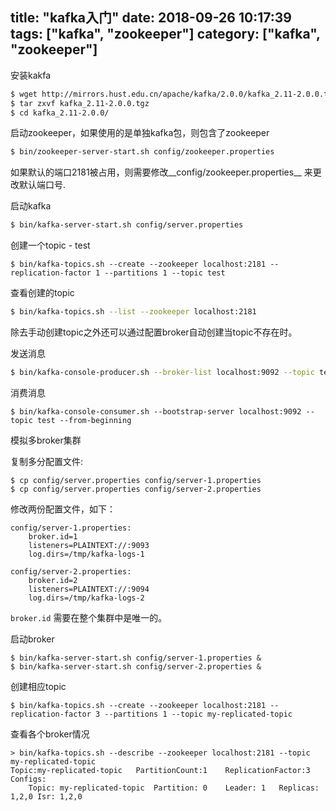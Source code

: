 title: "kafka入门"
date: 2018-09-26 10:17:39
tags: ["kafka", "zookeeper"]
category: ["kafka", "zookeeper"]
---

安装kakfa

```bash
$ wget http://mirrors.hust.edu.cn/apache/kafka/2.0.0/kafka_2.11-2.0.0.tgz
$ tar zxvf kafka_2.11-2.0.0.tgz
$ cd kafka_2.11-2.0.0/
```

启动zookeeper，如果使用的是单独kafka包，则包含了zookeeper

```bash
$ bin/zookeeper-server-start.sh config/zookeeper.properties
```

如果默认的端口2181被占用，则需要修改__config/zookeeper.properties__ 来更改默认端口号.

启动kafka

```bash
$ bin/kafka-server-start.sh config/server.properties
```

创建一个topic - test

```
$ bin/kafka-topics.sh --create --zookeeper localhost:2181 --replication-factor 1 --partitions 1 --topic test
```

查看创建的topic

```bash
$ bin/kafka-topics.sh --list --zookeeper localhost:2181
```

除去手动创建topic之外还可以通过配置broker自动创建当topic不存在时。

发送消息

```bash
$ bin/kafka-console-producer.sh --broker-list localhost:9092 --topic test
```

消费消息

```
$ bin/kafka-console-consumer.sh --bootstrap-server localhost:9092 --topic test --from-beginning
```

模拟多broker集群

复制多分配置文件:

```
$ cp config/server.properties config/server-1.properties
$ cp config/server.properties config/server-2.properties
```

修改两份配置文件，如下：

```
config/server-1.properties:
    broker.id=1
    listeners=PLAINTEXT://:9093
    log.dirs=/tmp/kafka-logs-1
 
config/server-2.properties:
    broker.id=2
    listeners=PLAINTEXT://:9094
    log.dirs=/tmp/kafka-logs-2
```

`broker.id` 需要在整个集群中是唯一的。

启动broker

```
$ bin/kafka-server-start.sh config/server-1.properties &
$ bin/kafka-server-start.sh config/server-2.properties &
```

创建相应topic

```
$ bin/kafka-topics.sh --create --zookeeper localhost:2181 --replication-factor 3 --partitions 1 --topic my-replicated-topic
```

查看各个broker情况

```
> bin/kafka-topics.sh --describe --zookeeper localhost:2181 --topic my-replicated-topic
Topic:my-replicated-topic   PartitionCount:1    ReplicationFactor:3 Configs:
    Topic: my-replicated-topic  Partition: 0    Leader: 1   Replicas: 1,2,0 Isr: 1,2,0
```

